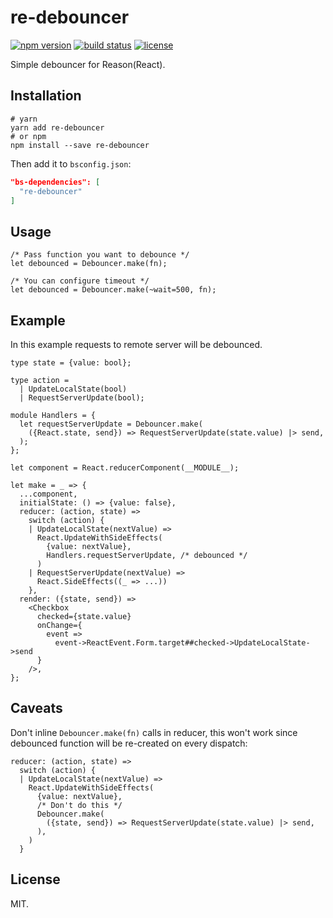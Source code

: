 # re-debouncer

[![npm version](https://img.shields.io/npm/v/re-debouncer.svg?style=flat-square)](https://www.npmjs.com/package/re-debouncer)
[![build status](https://img.shields.io/travis/alexfedoseev/re-debouncer/master.svg?style=flat-square)](https://travis-ci.org/alexfedoseev/re-debouncer)
[![license](https://img.shields.io/npm/l/re-debouncer.svg?style=flat-square)](https://www.npmjs.com/package/re-debouncer)

Simple debouncer for Reason(React).

## Installation

```shell
# yarn
yarn add re-debouncer
# or npm
npm install --save re-debouncer
```

Then add it to `bsconfig.json`:

```json
"bs-dependencies": [
  "re-debouncer"
]
```

## Usage

```reason
/* Pass function you want to debounce */
let debounced = Debouncer.make(fn);

/* You can configure timeout */
let debounced = Debouncer.make(~wait=500, fn);
```

## Example
In this example requests to remote server will be debounced.

```reason
type state = {value: bool};

type action =
  | UpdateLocalState(bool)
  | RequestServerUpdate(bool);

module Handlers = {
  let requestServerUpdate = Debouncer.make(
    ({React.state, send}) => RequestServerUpdate(state.value) |> send,
  );
};

let component = React.reducerComponent(__MODULE__);

let make = _ => {
  ...component,
  initialState: () => {value: false},
  reducer: (action, state) =>
    switch (action) {
    | UpdateLocalState(nextValue) =>
      React.UpdateWithSideEffects(
        {value: nextValue},
        Handlers.requestServerUpdate, /* debounced */
      )
    | RequestServerUpdate(nextValue) =>
      React.SideEffects((_ => ...))
    },
  render: ({state, send}) =>
    <Checkbox
      checked={state.value}
      onChange={
        event =>
          event->ReactEvent.Form.target##checked->UpdateLocalState->send
      }
    />,
};
```

## Caveats
Don't inline `Debouncer.make(fn)` calls in reducer, this won't work since debounced function will be re-created on every dispatch:

```reason
reducer: (action, state) =>
  switch (action) {
  | UpdateLocalState(nextValue) =>
    React.UpdateWithSideEffects(
      {value: nextValue},
      /* Don't do this */
      Debouncer.make(
        ({state, send}) => RequestServerUpdate(state.value) |> send,
      ),
    )
  }
```

## License

MIT.

